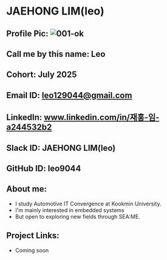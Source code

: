 # JAEHONG LIM(leo)
## Profile Pic: ![001-ok](https://github.com/user-attachments/assets/50e9d1ce-a88c-45d7-9e76-8055393fead1)

## Call me by this name: Leo
## Cohort: July 2025
## Email ID: leo129044@gmail.com
## LinkedIn: www.linkedin.com/in/재홍-임-a244532b2
## Slack ID: JAEHONG LIM(leo)
## GitHub ID: leo9044
## About me: 
- I study Automotive IT Convergence at Kookmin University.
- I'm mainly interested in embedded systems
- But open to exploring new fields through SEA:ME.
## Project Links:
- Coming soon
